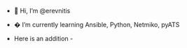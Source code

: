- 👋 Hi, I’m @erevnitis

- � I’m currently learning Ansible, Python, Netmiko, pyATS

- Here is an addition -

